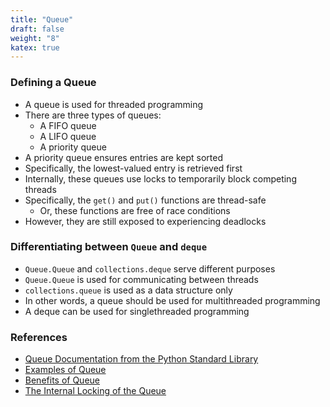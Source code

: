 ```yaml
---
title: "Queue"
draft: false
weight: "8"
katex: true
---
```


### Defining a Queue
- A queue is used for threaded programming
- There are three types of queues:
	- A FIFO queue
	- A LIFO queue
	- A priority queue
- A priority queue ensures entries are kept sorted
- Specifically, the lowest-valued entry is retrieved first
- Internally, these queues use locks to temporarily block competing threads
- Specifically, the `get()` and `put()` functions are thread-safe
	- Or, these functions are free of race conditions
- However, they are still exposed to experiencing deadlocks

### Differentiating between `Queue` and `deque`
- `Queue.Queue` and `collections.deque` serve different purposes
- `Queue.Queue` is used for communicating between threads
- `collections.queue` is used as a data structure only
- In other words, a queue should be used for multithreaded programming
- A deque can be used for singlethreaded programming

### References
- [Queue Documentation from the Python Standard Library](https://docs.python.org/3/library/queue.html)
- [Examples of Queue](https://pymotw.com/3/queue/index.html)
- [Benefits of Queue](https://stackoverflow.com/a/717261/12777044)
- [The Internal Locking of the Queue](https://stackoverflow.com/a/44219646/12777044)
